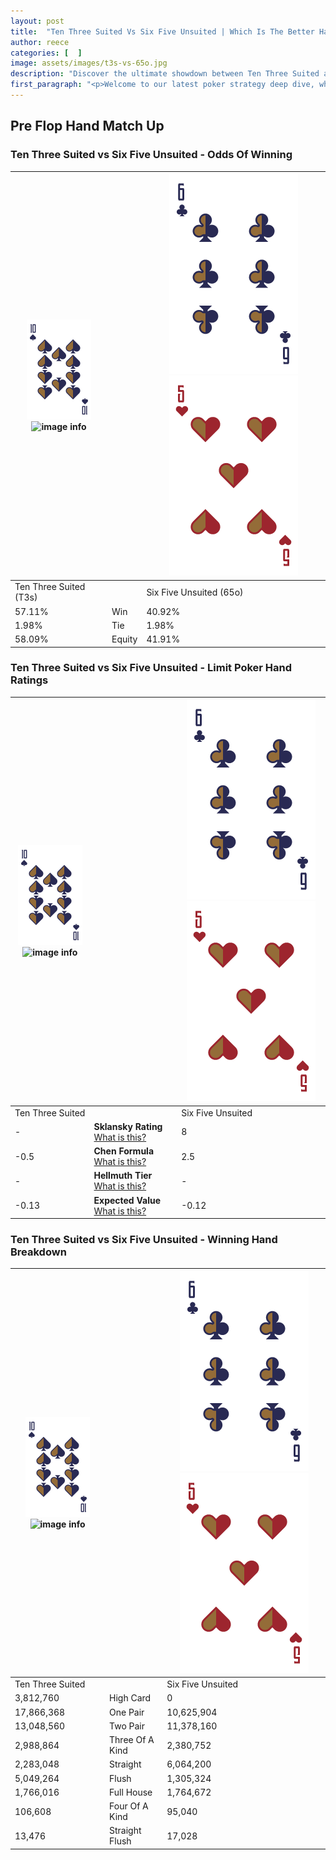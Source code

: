 ```yaml
---
layout: post
title:  "Ten Three Suited Vs Six Five Unsuited | Which Is The Better Hand In Poker? A Complete Guide"
author: reece
categories: [  ]
image: assets/images/t3s-vs-65o.jpg
description: "Discover the ultimate showdown between Ten Three Suited and Six Five Unsuited in poker! Uncover the odds, strategies, and scenarios where one hand triumphs over the other. Get ready to up your poker game with this thrilling analysis."
first_paragraph: "<p>Welcome to our latest poker strategy deep dive, where we're pitting two distinct hands against each other in a high-stakes showdown: Ten Three Suited vs Six Five Unsuited.</p><p>In the dynamic world of poker, every decision counts, and knowing which hand holds the upper hand is key to your success at the table.</p><p>In this article, we'll dissect these two hands, explore the scenarios where one dominates the other, and equip you with the knowledge to make strategic choices that can tip the odds in your favor.</p><p>Get ready to unravel the intriguing dynamics of these poker hands and elevate your game to new heights.</p>"
---
```




[comment]: # (sp0)

## Pre Flop Hand Match Up

<div class="table hand-ratings" markdown="1"> 



### Ten Three Suited vs Six Five Unsuited - Odds Of Winning


    
| ![image info](assets/images/hand1/T.png) ![image info](assets/images/hand1/3s.png) |  | ![image info](assets/images/hand2/6.png) ![image info](assets/images/hand2/5o.png) |
| -------- | -------- | -------- |
| Ten Three Suited (T3s) |  | Six Five Unsuited (65o) |
| 57.11% | Win | 40.92% |
| 1.98% | Tie | 1.98% |
| 58.09% | Equity | 41.91% |




[comment]: # (sp1)



### Ten Three Suited vs Six Five Unsuited - Limit Poker Hand Ratings


    
| ![image info](assets/images/hand1/T.png) ![image info](assets/images/hand1/3s.png) |  | ![image info](assets/images/hand2/6.png) ![image info](assets/images/hand2/5o.png) |
| -------- | -------- | -------- |
| Ten Three Suited |  | Six Five Unsuited |
| - | **Sklansky Rating** [What is this?](/sklansky-rating-explained) | 8 |
| -0.5 | **Chen Formula** [What is this?](/chen-formula-explained) | 2.5 |
| - | **Hellmuth Tier** [What is this?](/Hellmuth-tier-explained) | - |
| -0.13 | **Expected Value** [What is this?](/expected-value-explained) | -0.12 |




[comment]: # (sp2)



### Ten Three Suited vs Six Five Unsuited - Winning Hand Breakdown


    
| ![image info](assets/images/hand1/T.png) ![image info](assets/images/hand1/3s.png) |  | ![image info](assets/images/hand2/6.png) ![image info](assets/images/hand2/5o.png) |
| -------- | -------- | -------- |
| Ten Three Suited |  | Six Five Unsuited |
| 3,812,760 | High Card | 0 |
| 17,866,368 | One Pair | 10,625,904 |
| 13,048,560 | Two Pair | 11,378,160 |
| 2,988,864 | Three Of A Kind | 2,380,752 |
| 2,283,048 | Straight | 6,064,200 |
| 5,049,264 | Flush | 1,305,324 |
| 1,766,016 | Full House | 1,764,672 |
| 106,608 | Four Of A Kind | 95,040 |
| 13,476 | Straight Flush | 17,028 |




[comment]: # (sp3)



</div>

[comment]: # (sp4)



[comment]: # (sp5)

